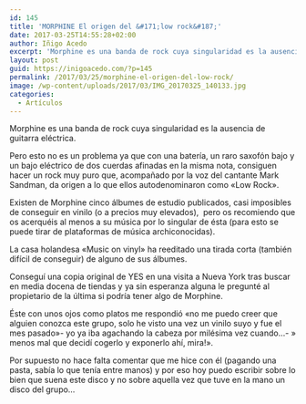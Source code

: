 ```yaml
---
id: 145
title: 'MORPHINE El origen del &#171;low rock&#187;'
date: 2017-03-25T14:55:28+02:00
author: Iñigo Acedo
excerpt: 'Morphine es una banda de rock cuya singularidad es la ausencia de guitarra eléctrica. '
layout: post
guid: https://inigoacedo.com/?p=145
permalink: /2017/03/25/morphine-el-origen-del-low-rock/
image: /wp-content/uploads/2017/03/IMG_20170325_140133.jpg
categories:
  - Artículos
---
```

Morphine es una banda de rock cuya singularidad es la ausencia de guitarra eléctrica.

<!--more-->

Pero esto no es un problema ya que con una batería, un raro saxofón bajo y un bajo eléctrico de dos cuerdas afinadas en la misma nota, consiguen hacer un rock muy puro que, acompañado por la voz del cantante Mark Sandman, da origen a lo que ellos autodenominaron como &#171;Low Rock&#187;.

Existen de Morphine cinco álbumes de estudio publicados, casi imposibles de conseguir en vinilo (o a precios muy elevados),  pero os recomiendo que os acerquéis al menos a su música por lo singular de ésta (para esto se puede tirar de plataformas de música archiconocidas).

La casa holandesa &#171;Music on vinyl&#187; ha reeditado una tirada corta (también difícil de conseguir) de alguno de sus álbumes.

Conseguí una copia original de YES en una visita a Nueva York tras buscar en media docena de tiendas y ya sin esperanza alguna le pregunté al propietario de la última si podría tener algo de Morphine.

Éste con unos ojos como platos me respondió &#171;no me puedo creer que alguien conozca este grupo, solo he visto una vez un vinilo suyo y fue el mes pasado&#187;- yo ya iba agachando la cabeza por milésima vez cuando&#8230;- &#187; menos mal que decidí cogerlo y exponerlo ahí, mira!&#187;.

Por supuesto no hace falta comentar que me hice con él (pagando una pasta, sabía lo que tenía entre manos) y por eso hoy puedo escribir sobre lo bien que suena este disco y no sobre aquella vez que tuve en la mano un disco del grupo&#8230;